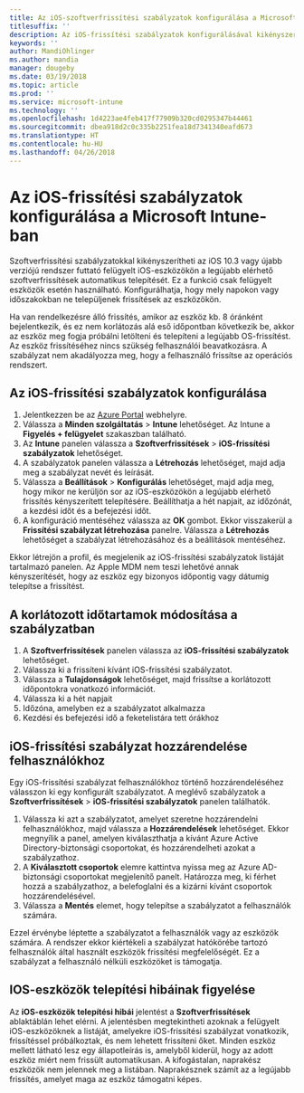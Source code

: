 ```yaml
---
title: Az iOS-szoftverfrissítési szabályzatok konfigurálása a Microsoft Intune-ban
titlesuffix: ''
description: Az iOS-frissítési szabályzatok konfigurálásával kikényszeríti a felügyelt iOS-eszközökön a legújabb elérhető szoftverfrissítések automatikus telepítését.
keywords: ''
author: MandiOhlinger
ms.author: mandia
manager: dougeby
ms.date: 03/19/2018
ms.topic: article
ms.prod: ''
ms.service: microsoft-intune
ms.technology: ''
ms.openlocfilehash: 1d4223ae4feb417f77909b320cd0295347b44461
ms.sourcegitcommit: dbea918d2c0c335b2251fea18d7341340eafd673
ms.translationtype: HT
ms.contentlocale: hu-HU
ms.lasthandoff: 04/26/2018
---
```

# <a name="configure-ios-update-policies-in-microsoft-intune"></a>Az iOS-frissítési szabályzatok konfigurálása a Microsoft Intune-ban

Szoftverfrissítési szabályzatokkal kikényszerítheti az iOS 10.3 vagy újabb verziójú rendszer futtató felügyelt iOS-eszközökön a legújabb elérhető szoftverfrissítések automatikus telepítését. Ez a funkció csak felügyelt eszközök esetén használható. Konfigurálhatja, hogy mely napokon vagy időszakokban ne települjenek frissítések az eszközökön. 

Ha van rendelkezésre álló frissítés, amikor az eszköz kb. 8 óránként bejelentkezik, és ez nem korlátozás alá eső időpontban következik be, akkor az eszköz meg fogja próbálni letölteni és telepíteni a legújabb OS-frissítést. Az eszköz frissítéséhez nincs szükség felhasználói beavatkozásra. A szabályzat nem akadályozza meg, hogy a felhasználó frissítse az operációs rendszert.

## <a name="configure-the-ios-update-policy"></a>Az iOS-frissítési szabályzatok konfigurálása
1. Jelentkezzen be az [Azure Portal](https://portal.azure.com) webhelyre.
2. Válassza a **Minden szolgáltatás** > **Intune** lehetőséget. Az Intune a **Figyelés + felügyelet** szakaszban található.
3. Az **Intune** panelen válassza a **Szoftverfrissítések** > **iOS-frissítési szabályzatok** lehetőséget.
4. A szabályzatok panelen válassza a **Létrehozás** lehetőséget, majd adja meg a szabályzat nevét és leírását.
5. Válassza a **Beállítások** > **Konfigurálás** lehetőséget, majd adja meg, hogy mikor ne kerüljön sor az iOS-eszközökön a legújabb elérhető frissítés kényszerített telepítésére. Beállíthatja a hét napjait, az időzónát, a kezdési időt és a befejezési időt.
6. A konfiguráció mentéséhez válassza az **OK** gombot. Ekkor visszakerül a **Frissítési szabályzat létrehozása** panelre. Válassza a **Létrehozás** lehetőséget a szabályzat létrehozásához és a beállítások mentéséhez.

Ekkor létrejön a profil, és megjelenik az iOS-frissítési szabályzatok listáját tartalmazó panelen. Az Apple MDM nem teszi lehetővé annak kényszerítését, hogy az eszköz egy bizonyos időpontig vagy dátumig telepítse a frissítést. 

## <a name="change-the-restricted-times-for-the-policy"></a>A korlátozott időtartamok módosítása a szabályzatban

1.  A **Szoftverfrissítések** panelen válassza az **iOS-frissítési szabályzatok** lehetőséget.
2.  Válassza ki a frissíteni kívánt iOS-frissítési szabályzatot.
3.  Válassza a **Tulajdonságok** lehetőséget, majd frissítse a korlátozott időpontokra vonatkozó információt.
4.  Válassza ki a hét napjait
5.  Időzóna, amelyben ez a szabályzatot alkalmazza
6.  Kezdési és befejezési idő a feketelistára tett órákhoz

## <a name="assign-an-ios-update-policy-to-users"></a>iOS-frissítési szabályzat hozzárendelése felhasználókhoz

Egy iOS-frissítési szabályzat felhasználókhoz történő hozzárendeléséhez válasszon ki egy konfigurált szabályzatot. A meglévő szabályzatok a **Szoftverfrissítések** > **iOS-frissítési szabályzatok** panelen találhatók.

1. Válassza ki azt a szabályzatot, amelyet szeretne hozzárendelni felhasználókhoz, majd válassza a **Hozzárendelések** lehetőséget. Ekkor megnyílik a panel, amelyen kiválaszthatja a kívánt Azure Active Directory-biztonsági csoportokat, és hozzárendelheti azokat a szabályzathoz.
2. A **Kiválasztott csoportok** elemre kattintva nyissa meg az Azure AD-biztonsági csoportokat megjelenítő panelt. Határozza meg, ki férhet hozzá a szabályzathoz, a belefoglalni és a kizárni kívánt csoportok hozzárendelésével.
3. Válassza a **Mentés** elemet, hogy telepítse a szabályzatot a felhasználók számára.

Ezzel érvénybe léptette a szabályzatot a felhasználók vagy az eszközök számára. A rendszer ekkor kiértékeli a szabályzat hatókörébe tartozó felhasználók által használt eszközök frissítési megfelelőségét. Ez a szabályzat a felhasználó nélküli eszközöket is támogatja.

## <a name="monitor-ios-device-installation-failures"></a>IOS-eszközök telepítési hibáinak figyelése
<!-- 1352223 -->
Az **iOS-eszközök telepítési hibái** jelentést a **Szoftverfrissítések** ablaktáblán lehet elérni. A jelentésben megtekintheti azoknak a felügyelt iOS-eszközöknek a listáját, amelyekre iOS-frissítési szabályzat vonatkozik, frissítéssel próbálkoztak, és nem lehetett frissíteni őket. Minden eszköz mellett látható lesz egy állapotleírás is, amelyből kiderül, hogy az adott eszköz miért nem frissült automatikusan. A kifogástalan, naprakész eszközök nem jelennek meg a listában. Naprakésznek számít az a legújabb frissítés, amelyet maga az eszköz támogatni képes.

